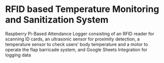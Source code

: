 # RFID based Temperature Monitoring and Sanitization System

Raspberry Pi-Based Attendance Logger consisting of an RFID reader for scanning ID cards, an ultrasonic sensor for proximity detection, a temperature sensor to check users’ body temperature and a motor to operate the flap barricade system, and Google Sheets Integration for logging data